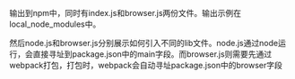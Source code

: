 输出到npm中，同时有index.js和browser.js两份文件。输出示例在local_node_modules中。

然后node.js和browser.js分别展示如何引入不同的lib文件。node.js通过node运行，会直接寻址到package.json中的main字段。而browser.js则需要先通过webpack打包，打包时，webpack会自动寻址package.json中的browser字段